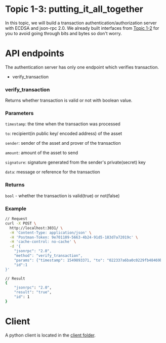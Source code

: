 # Topic 1-3: putting_it_all_together

In this topic, we will build a transaction authentication/authorization server with ECDSA and json-rpc 2.0. We already built interfaces from [Topic 1-2](../rust-crypto) for you to avoid going through bits and bytes so don't worry.

# API endpoints

The authentication server has only one endpoint which verifies transaction.

- verify_transaction

### verify_transaction

Returns whether transaction is valid or not with boolean value.

### Parameters

`timestamp`: the time when the transaction was processed

`to`: recipient(in public key/ encoded address) of the asset

`sender`: sender of the asset and prover of the transaction

`amount`: amount of the asset to send

`signature`: signature generated from the sender's private(secret) key

`data`: message or reference for the transaction

### Returns

`bool` - whether the transaction is valid(true) or not(false)


### Example

```bash
// Request
curl -X POST \
  http://localhost:3031/ \
  -H 'Content-Type: application/json' \
  -H 'Postman-Token: 9e701109-5663-4b24-91d5-183d7a72019c' \
  -H 'cache-control: no-cache' \
  -d '{
	"jsonrpc": "2.0",
	"method": "verify_transaction",
	"params": {"timestamp": 1549893371, "to": "022337a6ba0c0229fb48469bd49745b200f4cdb35459e7033dbd846bee66ee87be", "sender": "02a03b99517daf92dd3925eaf02cc5b6e9a90314a70baaa22e7e5383b1580df730", "amount": 5, "signature": "304402202f8046faf00d945a74c0f42e7e05c7a8360ff4681d57b524c5da79bc2d2058f80220456fe85f731fa07a17361963198c47f2dfd4ee5b6ea9d9932d8a6626ba53d4fe0000", "data": "Bob sends Alice to 5 eth" },
	"id":1
}'

// Result
{
    "jsonrpc": "2.0",
    "result": "true",
    "id": 1
}
```


# Client

A python client is located in the [client folder](./client/).
